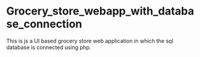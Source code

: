 # Grocery_store_webapp_with_database_connection
This is js a UI based grocery store web application in which the sql database is connected using php.
